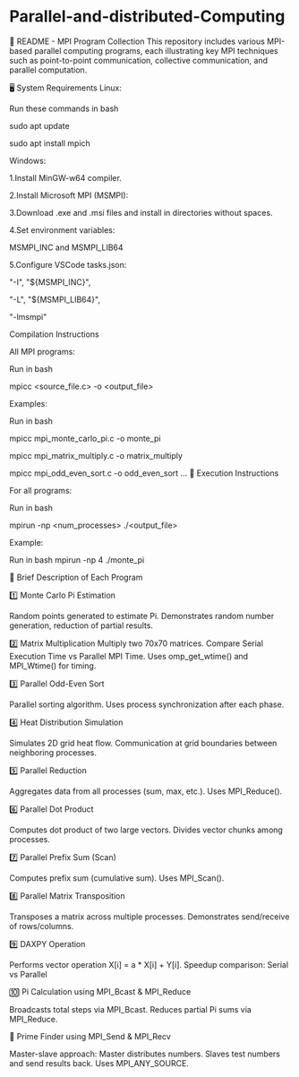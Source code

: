 # Parallel-and-distributed-Computing

📘 README - MPI Program Collection
This repository includes various MPI-based parallel computing programs, each illustrating key MPI techniques such as point-to-point communication, collective communication, and parallel computation.

🖥️ System Requirements
Linux:

Run these commands in bash

sudo apt update

sudo apt install mpich

Windows:

1.Install MinGW-w64 compiler.

2.Install Microsoft MPI (MSMPI):

3.Download .exe and .msi files and install in directories without spaces.

4.Set environment variables:

MSMPI_INC and MSMPI_LIB64

5.Configure VSCode tasks.json:

"-I", "${MSMPI_INC}",

"-L", "${MSMPI_LIB64}",

"-lmsmpi"

Compilation Instructions


All MPI programs:

Run in bash

mpicc <source_file.c> -o <output_file>

Examples:

Run in bash

mpicc mpi_monte_carlo_pi.c -o monte_pi

mpicc mpi_matrix_multiply.c -o matrix_multiply

mpicc mpi_odd_even_sort.c -o odd_even_sort
...
🚀 Execution Instructions

For all programs:

Run in bash

mpirun -np <num_processes> ./<output_file>

Example:

Run in bash
mpirun -np 4 ./monte_pi

📄 Brief Description of Each Program

1️⃣ Monte Carlo Pi Estimation

Random points generated to estimate Pi.
Demonstrates random number generation, reduction of partial results.

2️⃣ Matrix Multiplication
Multiply two 70x70 matrices.
Compare Serial Execution Time vs Parallel MPI Time.
Uses omp_get_wtime() and MPI_Wtime() for timing.

3️⃣ Parallel Odd-Even Sort

Parallel sorting algorithm.
Uses process synchronization after each phase.

4️⃣ Heat Distribution Simulation

Simulates 2D grid heat flow.
Communication at grid boundaries between neighboring processes.

5️⃣ Parallel Reduction

Aggregates data from all processes (sum, max, etc.).
Uses MPI_Reduce().

6️⃣ Parallel Dot Product

Computes dot product of two large vectors.
Divides vector chunks among processes.

7️⃣ Parallel Prefix Sum (Scan)

Computes prefix sum (cumulative sum).
Uses MPI_Scan().

8️⃣ Parallel Matrix Transposition

Transposes a matrix across multiple processes.
Demonstrates send/receive of rows/columns.

9️⃣ DAXPY Operation

Performs vector operation X[i] = a * X[i] + Y[i].
Speedup comparison: Serial vs Parallel

🔟 Pi Calculation using MPI_Bcast & MPI_Reduce

Broadcasts total steps via MPI_Bcast.
Reduces partial Pi sums via MPI_Reduce.

🔢 Prime Finder using MPI_Send & MPI_Recv

Master-slave approach:
Master distributes numbers.
Slaves test numbers and send results back.
Uses MPI_ANY_SOURCE.
